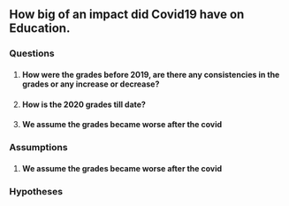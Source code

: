 ## How big of an impact did Covid19 have on Education.

### Questions
  1. #### How were the grades before 2019, are there any consistencies in the grades or any increase or decrease?
  2. #### How is the 2020 grades till date?
  3. #### We assume the grades became worse after the covid


### Assumptions
  1. #### We assume the grades became worse after the covid

### Hypotheses

